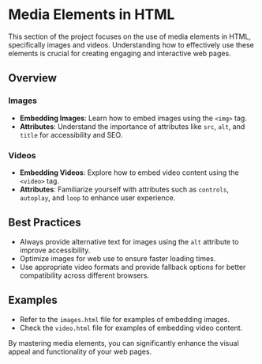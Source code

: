 # Media Elements in HTML

This section of the project focuses on the use of media elements in HTML, specifically images and videos. Understanding how to effectively use these elements is crucial for creating engaging and interactive web pages.

## Overview

### Images
- **Embedding Images**: Learn how to embed images using the `<img>` tag.
- **Attributes**: Understand the importance of attributes like `src`, `alt`, and `title` for accessibility and SEO.

### Videos
- **Embedding Videos**: Explore how to embed video content using the `<video>` tag.
- **Attributes**: Familiarize yourself with attributes such as `controls`, `autoplay`, and `loop` to enhance user experience.

## Best Practices
- Always provide alternative text for images using the `alt` attribute to improve accessibility.
- Optimize images for web use to ensure faster loading times.
- Use appropriate video formats and provide fallback options for better compatibility across different browsers.

## Examples
- Refer to the `images.html` file for examples of embedding images.
- Check the `video.html` file for examples of embedding video content.

By mastering media elements, you can significantly enhance the visual appeal and functionality of your web pages.